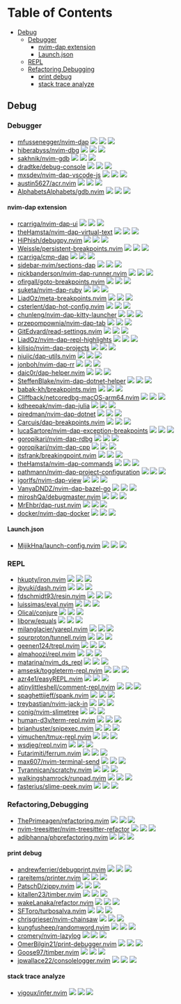 # Table of Contents

<!-- toc -->

- [Debug](#debug)
  * [Debugger](#debugger)
    + [nvim-dap extension](#nvim-dap-extension)
    + [Launch.json](#launchjson)
  * [REPL](#repl)
  * [Refactoring,Debugging](#refactoringdebugging)
    + [print debug](#print-debug)
    + [stack trace analyze](#stack-trace-analyze)

<!-- tocstop -->

## Debug

### Debugger

- [mfussenegger/nvim-dap](https://github.com/mfussenegger/nvim-dap) ![](https://img.shields.io/github/stars/mfussenegger/nvim-dap) ![](https://img.shields.io/github/last-commit/mfussenegger/nvim-dap) ![](https://img.shields.io/github/commit-activity/y/mfussenegger/nvim-dap)
- [hiberabyss/nvim-dbg](https://github.com/hiberabyss/nvim-dbg) ![](https://img.shields.io/github/stars/hiberabyss/nvim-dbg) ![](https://img.shields.io/github/last-commit/hiberabyss/nvim-dbg) ![](https://img.shields.io/github/commit-activity/y/hiberabyss/nvim-dbg)
- [sakhnik/nvim-gdb](https://github.com/sakhnik/nvim-gdb) ![](https://img.shields.io/github/stars/sakhnik/nvim-gdb) ![](https://img.shields.io/github/last-commit/sakhnik/nvim-gdb) ![](https://img.shields.io/github/commit-activity/y/sakhnik/nvim-gdb)
- [dradtke/debug-console](https://github.com/dradtke/debug-console) ![](https://img.shields.io/github/stars/dradtke/debug-console) ![](https://img.shields.io/github/last-commit/dradtke/debug-console) ![](https://img.shields.io/github/commit-activity/y/dradtke/debug-console)
- [mxsdev/nvim-dap-vscode-js](https://github.com/mxsdev/nvim-dap-vscode-js) ![](https://img.shields.io/github/stars/mxsdev/nvim-dap-vscode-js) ![](https://img.shields.io/github/last-commit/mxsdev/nvim-dap-vscode-js) ![](https://img.shields.io/github/commit-activity/y/mxsdev/nvim-dap-vscode-js)
- [austin5627/acr.nvim](https://github.com/austin5627/acr.nvim) ![](https://img.shields.io/github/stars/austin5627/acr.nvim) ![](https://img.shields.io/github/last-commit/austin5627/acr.nvim) ![](https://img.shields.io/github/commit-activity/y/austin5627/acr.nvim)
- [AlphabetsAlphabets/gdb.nvim](https://github.com/AlphabetsAlphabets/gdb.nvim) ![](https://img.shields.io/github/stars/AlphabetsAlphabets/gdb.nvim) ![](https://img.shields.io/github/last-commit/AlphabetsAlphabets/gdb.nvim) ![](https://img.shields.io/github/commit-activity/y/AlphabetsAlphabets/gdb.nvim)

#### nvim-dap extension

- [rcarriga/nvim-dap-ui](https://github.com/rcarriga/nvim-dap-ui) ![](https://img.shields.io/github/stars/rcarriga/nvim-dap-ui) ![](https://img.shields.io/github/last-commit/rcarriga/nvim-dap-ui) ![](https://img.shields.io/github/commit-activity/y/rcarriga/nvim-dap-ui)
- [theHamsta/nvim-dap-virtual-text](https://github.com/theHamsta/nvim-dap-virtual-text) ![](https://img.shields.io/github/stars/theHamsta/nvim-dap-virtual-text) ![](https://img.shields.io/github/last-commit/theHamsta/nvim-dap-virtual-text) ![](https://img.shields.io/github/commit-activity/y/theHamsta/nvim-dap-virtual-text)
- [HiPhish/debugpy.nvim](https://github.com/HiPhish/debugpy.nvim) ![](https://img.shields.io/github/stars/HiPhish/debugpy.nvim) ![](https://img.shields.io/github/last-commit/HiPhish/debugpy.nvim) ![](https://img.shields.io/github/commit-activity/y/HiPhish/debugpy.nvim)
- [Weissle/persistent-breakpoints.nvim](https://github.com/Weissle/persistent-breakpoints.nvim) ![](https://img.shields.io/github/stars/Weissle/persistent-breakpoints.nvim) ![](https://img.shields.io/github/last-commit/Weissle/persistent-breakpoints.nvim) ![](https://img.shields.io/github/commit-activity/y/Weissle/persistent-breakpoints.nvim)
- [rcarriga/cmp-dap](https://github.com/rcarriga/cmp-dap) ![](https://img.shields.io/github/stars/rcarriga/cmp-dap) ![](https://img.shields.io/github/last-commit/rcarriga/cmp-dap) ![](https://img.shields.io/github/commit-activity/y/rcarriga/cmp-dap)
- [sidebar-nvim/sections-dap](https://github.com/sidebar-nvim/sections-dap) ![](https://img.shields.io/github/stars/sidebar-nvim/sections-dap) ![](https://img.shields.io/github/last-commit/sidebar-nvim/sections-dap) ![](https://img.shields.io/github/commit-activity/y/sidebar-nvim/sections-dap)
- [nickbanderson/nvim-dap-runner.nvim](https://github.com/nickbanderson/nvim-dap-runner.nvim) ![](https://img.shields.io/github/stars/nickbanderson/nvim-dap-runner.nvim) ![](https://img.shields.io/github/last-commit/nickbanderson/nvim-dap-runner.nvim) ![](https://img.shields.io/github/commit-activity/y/nickbanderson/nvim-dap-runner.nvim)
- [ofirgall/goto-breakpoints.nvim](https://github.com/ofirgall/goto-breakpoints.nvim) ![](https://img.shields.io/github/stars/ofirgall/goto-breakpoints.nvim) ![](https://img.shields.io/github/last-commit/ofirgall/goto-breakpoints.nvim) ![](https://img.shields.io/github/commit-activity/y/ofirgall/goto-breakpoints.nvim)
- [suketa/nvim-dap-ruby](https://github.com/suketa/nvim-dap-ruby) ![](https://img.shields.io/github/stars/suketa/nvim-dap-ruby) ![](https://img.shields.io/github/last-commit/suketa/nvim-dap-ruby) ![](https://img.shields.io/github/commit-activity/y/suketa/nvim-dap-ruby)
- [LiadOz/meta-breakpoints.nvim](https://github.com/LiadOz/meta-breakpoints.nvim) ![](https://img.shields.io/github/stars/LiadOz/meta-breakpoints.nvim) ![](https://img.shields.io/github/last-commit/LiadOz/meta-breakpoints.nvim) ![](https://img.shields.io/github/commit-activity/y/LiadOz/meta-breakpoints.nvim)
- [csterlent/dap-hot-config.nvim](https://github.com/csterlent/dap-hot-config.nvim) ![](https://img.shields.io/github/stars/csterlent/dap-hot-config.nvim) ![](https://img.shields.io/github/last-commit/csterlent/dap-hot-config.nvim) ![](https://img.shields.io/github/commit-activity/y/csterlent/dap-hot-config.nvim)
- [chunleng/nvim-dap-kitty-launcher](https://github.com/chunleng/nvim-dap-kitty-launcher) ![](https://img.shields.io/github/stars/chunleng/nvim-dap-kitty-launcher) ![](https://img.shields.io/github/last-commit/chunleng/nvim-dap-kitty-launcher) ![](https://img.shields.io/github/commit-activity/y/chunleng/nvim-dap-kitty-launcher)
- [przepompownia/nvim-dap-tab](https://github.com/przepompownia/nvim-dap-tab) ![](https://img.shields.io/github/stars/przepompownia/nvim-dap-tab) ![](https://img.shields.io/github/last-commit/przepompownia/nvim-dap-tab) ![](https://img.shields.io/github/commit-activity/y/przepompownia/nvim-dap-tab)
- [GitEdvard/read-settings.nvim](https://github.com/GitEdvard/read-settings.nvim) ![](https://img.shields.io/github/stars/GitEdvard/read-settings.nvim) ![](https://img.shields.io/github/last-commit/GitEdvard/read-settings.nvim) ![](https://img.shields.io/github/commit-activity/y/GitEdvard/read-settings.nvim)
- [LiadOz/nvim-dap-repl-highlights](https://github.com/LiadOz/nvim-dap-repl-highlights) ![](https://img.shields.io/github/stars/LiadOz/nvim-dap-repl-highlights) ![](https://img.shields.io/github/last-commit/LiadOz/nvim-dap-repl-highlights) ![](https://img.shields.io/github/commit-activity/y/LiadOz/nvim-dap-repl-highlights)
- [kilisio/nvim-dap-projects](https://github.com/kilisio/nvim-dap-projects) ![](https://img.shields.io/github/stars/kilisio/nvim-dap-projects) ![](https://img.shields.io/github/last-commit/kilisio/nvim-dap-projects) ![](https://img.shields.io/github/commit-activity/y/kilisio/nvim-dap-projects)
- [niuiic/dap-utils.nvim](https://github.com/niuiic/dap-utils.nvim) ![](https://img.shields.io/github/stars/niuiic/dap-utils.nvim) ![](https://img.shields.io/github/last-commit/niuiic/dap-utils.nvim) ![](https://img.shields.io/github/commit-activity/y/niuiic/dap-utils.nvim)
- [jonboh/nvim-dap-rr](https://github.com/jonboh/nvim-dap-rr) ![](https://img.shields.io/github/stars/jonboh/nvim-dap-rr) ![](https://img.shields.io/github/last-commit/jonboh/nvim-dap-rr) ![](https://img.shields.io/github/commit-activity/y/jonboh/nvim-dap-rr)
- [daic0r/dap-helper.nvim](https://github.com/daic0r/dap-helper.nvim) ![](https://img.shields.io/github/stars/daic0r/dap-helper.nvim) ![](https://img.shields.io/github/last-commit/daic0r/dap-helper.nvim) ![](https://img.shields.io/github/commit-activity/y/daic0r/dap-helper.nvim)
- [SteffenBlake/nvim-dap-dotnet-helper](https://github.com/SteffenBlake/nvim-dap-dotnet-helper) ![](https://img.shields.io/github/stars/SteffenBlake/nvim-dap-dotnet-helper) ![](https://img.shields.io/github/last-commit/SteffenBlake/nvim-dap-dotnet-helper) ![](https://img.shields.io/github/commit-activity/y/SteffenBlake/nvim-dap-dotnet-helper)
- [babak-kh/breakpoints.nvim](https://github.com/babak-kh/breakpoints.nvim) ![](https://img.shields.io/github/stars/babak-kh/breakpoints.nvim) ![](https://img.shields.io/github/last-commit/babak-kh/breakpoints.nvim) ![](https://img.shields.io/github/commit-activity/y/babak-kh/breakpoints.nvim)
- [Cliffback/netcoredbg-macOS-arm64.nvim](https://github.com/Cliffback/netcoredbg-macOS-arm64.nvim) ![](https://img.shields.io/github/stars/Cliffback/netcoredbg-macOS-arm64.nvim) ![](https://img.shields.io/github/last-commit/Cliffback/netcoredbg-macOS-arm64.nvim) ![](https://img.shields.io/github/commit-activity/y/Cliffback/netcoredbg-macOS-arm64.nvim)
- [kdheepak/nvim-dap-julia](https://github.com/kdheepak/nvim-dap-julia) ![](https://img.shields.io/github/stars/kdheepak/nvim-dap-julia) ![](https://img.shields.io/github/last-commit/kdheepak/nvim-dap-julia) ![](https://img.shields.io/github/commit-activity/y/kdheepak/nvim-dap-julia)
- [piredman/nvim-dap-dotnet](https://github.com/piredman/nvim-dap-dotnet) ![](https://img.shields.io/github/stars/piredman/nvim-dap-dotnet) ![](https://img.shields.io/github/last-commit/piredman/nvim-dap-dotnet) ![](https://img.shields.io/github/commit-activity/y/piredman/nvim-dap-dotnet)
- [Carcuis/dap-breakpoints.nvim](https://github.com/Carcuis/dap-breakpoints.nvim) ![](https://img.shields.io/github/stars/Carcuis/dap-breakpoints.nvim) ![](https://img.shields.io/github/last-commit/Carcuis/dap-breakpoints.nvim) ![](https://img.shields.io/github/commit-activity/y/Carcuis/dap-breakpoints.nvim)
- [lucaSartore/nvim-dap-exception-breakpoints](https://github.com/lucaSartore/nvim-dap-exception-breakpoints) ![](https://img.shields.io/github/stars/lucaSartore/nvim-dap-exception-breakpoints) ![](https://img.shields.io/github/last-commit/lucaSartore/nvim-dap-exception-breakpoints) ![](https://img.shields.io/github/commit-activity/y/lucaSartore/nvim-dap-exception-breakpoints)
- [goropikari/nvim-dap-rdbg](https://github.com/goropikari/nvim-dap-rdbg) ![](https://img.shields.io/github/stars/goropikari/nvim-dap-rdbg) ![](https://img.shields.io/github/last-commit/goropikari/nvim-dap-rdbg) ![](https://img.shields.io/github/commit-activity/y/goropikari/nvim-dap-rdbg)
- [goropikari/nvim-dap-cpp](https://github.com/goropikari/nvim-dap-cpp) ![](https://img.shields.io/github/stars/goropikari/nvim-dap-cpp) ![](https://img.shields.io/github/last-commit/goropikari/nvim-dap-cpp) ![](https://img.shields.io/github/commit-activity/y/goropikari/nvim-dap-cpp)
- [itsfrank/breakingpoint.nvim](https://github.com/itsfrank/breakingpoint.nvim) ![](https://img.shields.io/github/stars/itsfrank/breakingpoint.nvim) ![](https://img.shields.io/github/last-commit/itsfrank/breakingpoint.nvim) ![](https://img.shields.io/github/commit-activity/y/itsfrank/breakingpoint.nvim)
- [theHamsta/nvim-dap-commands](https://github.com/theHamsta/nvim-dap-commands) ![](https://img.shields.io/github/stars/theHamsta/nvim-dap-commands) ![](https://img.shields.io/github/last-commit/theHamsta/nvim-dap-commands) ![](https://img.shields.io/github/commit-activity/y/theHamsta/nvim-dap-commands)
- [pathmann/nvim-dap-project-configuration](https://github.com/pathmann/nvim-dap-project-configuration) ![](https://img.shields.io/github/stars/pathmann/nvim-dap-project-configuration) ![](https://img.shields.io/github/last-commit/pathmann/nvim-dap-project-configuration) ![](https://img.shields.io/github/commit-activity/y/pathmann/nvim-dap-project-configuration)
- [igorlfs/nvim-dap-view](https://github.com/igorlfs/nvim-dap-view) ![](https://img.shields.io/github/stars/igorlfs/nvim-dap-view) ![](https://img.shields.io/github/last-commit/igorlfs/nvim-dap-view) ![](https://img.shields.io/github/commit-activity/y/igorlfs/nvim-dap-view)
- [VanyaDNDZ/nvim-dap-bazel-go](https://github.com/VanyaDNDZ/nvim-dap-bazel-go) ![](https://img.shields.io/github/stars/VanyaDNDZ/nvim-dap-bazel-go) ![](https://img.shields.io/github/last-commit/VanyaDNDZ/nvim-dap-bazel-go) ![](https://img.shields.io/github/commit-activity/y/VanyaDNDZ/nvim-dap-bazel-go)
- [miroshQa/debugmaster.nvim](https://github.com/miroshQa/debugmaster.nvim) ![](https://img.shields.io/github/stars/miroshQa/debugmaster.nvim) ![](https://img.shields.io/github/last-commit/miroshQa/debugmaster.nvim) ![](https://img.shields.io/github/commit-activity/y/miroshQa/debugmaster.nvim)
- [MrEhbr/dap-rust.nvim](https://github.com/MrEhbr/dap-rust.nvim) ![](https://img.shields.io/github/stars/MrEhbr/dap-rust.nvim) ![](https://img.shields.io/github/last-commit/MrEhbr/dap-rust.nvim) ![](https://img.shields.io/github/commit-activity/y/MrEhbr/dap-rust.nvim)
- [docker/nvim-dap-docker](https://github.com/docker/nvim-dap-docker) ![](https://img.shields.io/github/stars/docker/nvim-dap-docker) ![](https://img.shields.io/github/last-commit/docker/nvim-dap-docker) ![](https://img.shields.io/github/commit-activity/y/docker/nvim-dap-docker)

#### Launch.json

- [MijikHna/launch-config.nvim](https://github.com/MijikHna/launch-config.nvim) ![](https://img.shields.io/github/stars/MijikHna/launch-config.nvim) ![](https://img.shields.io/github/last-commit/MijikHna/launch-config.nvim) ![](https://img.shields.io/github/commit-activity/y/MijikHna/launch-config.nvim)

### REPL

- [hkupty/iron.nvim](https://github.com/hkupty/iron.nvim) ![](https://img.shields.io/github/stars/hkupty/iron.nvim) ![](https://img.shields.io/github/last-commit/hkupty/iron.nvim) ![](https://img.shields.io/github/commit-activity/y/hkupty/iron.nvim)
- [jbyuki/dash.nvim](https://github.com/jbyuki/dash.nvim) ![](https://img.shields.io/github/stars/jbyuki/dash.nvim) ![](https://img.shields.io/github/last-commit/jbyuki/dash.nvim) ![](https://img.shields.io/github/commit-activity/y/jbyuki/dash.nvim)
- [fdschmidt93/resin.nvim](https://github.com/fdschmidt93/resin.nvim) ![](https://img.shields.io/github/stars/fdschmidt93/resin.nvim) ![](https://img.shields.io/github/last-commit/fdschmidt93/resin.nvim) ![](https://img.shields.io/github/commit-activity/y/fdschmidt93/resin.nvim)
- [luissimas/eval.nvim](https://github.com/luissimas/eval.nvim) ![](https://img.shields.io/github/stars/luissimas/eval.nvim) ![](https://img.shields.io/github/last-commit/luissimas/eval.nvim) ![](https://img.shields.io/github/commit-activity/y/luissimas/eval.nvim)
- [Olical/conjure](https://github.com/Olical/conjure) ![](https://img.shields.io/github/stars/Olical/conjure) ![](https://img.shields.io/github/last-commit/Olical/conjure) ![](https://img.shields.io/github/commit-activity/y/Olical/conjure)
- [liborw/equals](https://github.com/liborw/equals) ![](https://img.shields.io/github/stars/liborw/equals) ![](https://img.shields.io/github/last-commit/liborw/equals) ![](https://img.shields.io/github/commit-activity/y/liborw/equals)
- [milanglacier/yarepl.nvim](https://github.com/milanglacier/yarepl.nvim) ![](https://img.shields.io/github/stars/milanglacier/yarepl.nvim) ![](https://img.shields.io/github/last-commit/milanglacier/yarepl.nvim) ![](https://img.shields.io/github/commit-activity/y/milanglacier/yarepl.nvim)
- [sourproton/tunnell.nvim](https://github.com/sourproton/tunnell.nvim) ![](https://img.shields.io/github/stars/sourproton/tunnell.nvim) ![](https://img.shields.io/github/last-commit/sourproton/tunnell.nvim) ![](https://img.shields.io/github/commit-activity/y/sourproton/tunnell.nvim)
- [geenen124/trepl.nvim](https://github.com/geenen124/trepl.nvim) ![](https://img.shields.io/github/stars/geenen124/trepl.nvim) ![](https://img.shields.io/github/last-commit/geenen124/trepl.nvim) ![](https://img.shields.io/github/commit-activity/y/geenen124/trepl.nvim)
- [almahoozi/repl.nvim](https://github.com/almahoozi/repl.nvim) ![](https://img.shields.io/github/stars/almahoozi/repl.nvim) ![](https://img.shields.io/github/last-commit/almahoozi/repl.nvim) ![](https://img.shields.io/github/commit-activity/y/almahoozi/repl.nvim)
- [matarina/nvim_ds_repl](https://github.com/matarina/nvim_ds_repl) ![](https://img.shields.io/github/stars/matarina/nvim_ds_repl) ![](https://img.shields.io/github/last-commit/matarina/nvim_ds_repl) ![](https://img.shields.io/github/commit-activity/y/matarina/nvim_ds_repl)
- [amsesk/toggleterm-repl.nvim](https://github.com/amsesk/toggleterm-repl.nvim) ![](https://img.shields.io/github/stars/amsesk/toggleterm-repl.nvim) ![](https://img.shields.io/github/last-commit/amsesk/toggleterm-repl.nvim) ![](https://img.shields.io/github/commit-activity/y/amsesk/toggleterm-repl.nvim)
- [azr4e1/easyREPL.nvim](https://github.com/azr4e1/easyREPL.nvim) ![](https://img.shields.io/github/stars/azr4e1/easyREPL.nvim) ![](https://img.shields.io/github/last-commit/azr4e1/easyREPL.nvim) ![](https://img.shields.io/github/commit-activity/y/azr4e1/easyREPL.nvim)
- [atinylittleshell/comment-repl.nvim](https://github.com/atinylittleshell/comment-repl.nvim) ![](https://img.shields.io/github/stars/atinylittleshell/comment-repl.nvim) ![](https://img.shields.io/github/last-commit/atinylittleshell/comment-repl.nvim) ![](https://img.shields.io/github/commit-activity/y/atinylittleshell/comment-repl.nvim)
- [spaghettijeff/spank.nvim](https://github.com/spaghettijeff/spank.nvim) ![](https://img.shields.io/github/stars/spaghettijeff/spank.nvim) ![](https://img.shields.io/github/last-commit/spaghettijeff/spank.nvim) ![](https://img.shields.io/github/commit-activity/y/spaghettijeff/spank.nvim)
- [treybastian/nvim-jack-in](https://github.com/treybastian/nvim-jack-in) ![](https://img.shields.io/github/stars/treybastian/nvim-jack-in) ![](https://img.shields.io/github/last-commit/treybastian/nvim-jack-in) ![](https://img.shields.io/github/commit-activity/y/treybastian/nvim-jack-in)
- [conig/nvim-slimetree](https://github.com/conig/nvim-slimetree) ![](https://img.shields.io/github/stars/conig/nvim-slimetree) ![](https://img.shields.io/github/last-commit/conig/nvim-slimetree) ![](https://img.shields.io/github/commit-activity/y/conig/nvim-slimetree)
- [human-d3v/term-repl.nvim](https://github.com/human-d3v/term-repl.nvim) ![](https://img.shields.io/github/stars/human-d3v/term-repl.nvim) ![](https://img.shields.io/github/last-commit/human-d3v/term-repl.nvim) ![](https://img.shields.io/github/commit-activity/y/human-d3v/term-repl.nvim)
- [brianhuster/snipexec.nvim](https://github.com/brianhuster/snipexec.nvim) ![](https://img.shields.io/github/stars/brianhuster/snipexec.nvim) ![](https://img.shields.io/github/last-commit/brianhuster/snipexec.nvim) ![](https://img.shields.io/github/commit-activity/y/brianhuster/snipexec.nvim)
- [yimuchen/tmux-repl.nvim](https://github.com/yimuchen/tmux-repl.nvim) ![](https://img.shields.io/github/stars/yimuchen/tmux-repl.nvim) ![](https://img.shields.io/github/last-commit/yimuchen/tmux-repl.nvim) ![](https://img.shields.io/github/commit-activity/y/yimuchen/tmux-repl.nvim)
- [wsdjeg/repl.nvim](https://github.com/wsdjeg/repl.nvim) ![](https://img.shields.io/github/stars/wsdjeg/repl.nvim) ![](https://img.shields.io/github/last-commit/wsdjeg/repl.nvim) ![](https://img.shields.io/github/commit-activity/y/wsdjeg/repl.nvim)
- [Futarimiti/ferrum.nvim](https://github.com/Futarimiti/ferrum.nvim) ![](https://img.shields.io/github/stars/Futarimiti/ferrum.nvim) ![](https://img.shields.io/github/last-commit/Futarimiti/ferrum.nvim) ![](https://img.shields.io/github/commit-activity/y/Futarimiti/ferrum.nvim)
- [max607/nvim-terminal-send](https://github.com/max607/nvim-terminal-send) ![](https://img.shields.io/github/stars/max607/nvim-terminal-send) ![](https://img.shields.io/github/last-commit/max607/nvim-terminal-send) ![](https://img.shields.io/github/commit-activity/y/max607/nvim-terminal-send)
- [Tyrannican/scratchy.nvim](https://github.com/Tyrannican/scratchy.nvim) ![](https://img.shields.io/github/stars/Tyrannican/scratchy.nvim) ![](https://img.shields.io/github/last-commit/Tyrannican/scratchy.nvim) ![](https://img.shields.io/github/commit-activity/y/Tyrannican/scratchy.nvim)
- [walkingshamrock/runpad.nvim](https://github.com/walkingshamrock/runpad.nvim) ![](https://img.shields.io/github/stars/walkingshamrock/runpad.nvim) ![](https://img.shields.io/github/last-commit/walkingshamrock/runpad.nvim) ![](https://img.shields.io/github/commit-activity/y/walkingshamrock/runpad.nvim)
- [fasterius/slime-peek.nvim](https://github.com/fasterius/slime-peek.nvim) ![](https://img.shields.io/github/stars/fasterius/slime-peek.nvim) ![](https://img.shields.io/github/last-commit/fasterius/slime-peek.nvim) ![](https://img.shields.io/github/commit-activity/y/fasterius/slime-peek.nvim)

### Refactoring,Debugging

- [ThePrimeagen/refactoring.nvim](https://github.com/ThePrimeagen/refactoring.nvim) ![](https://img.shields.io/github/stars/ThePrimeagen/refactoring.nvim) ![](https://img.shields.io/github/last-commit/ThePrimeagen/refactoring.nvim) ![](https://img.shields.io/github/commit-activity/y/ThePrimeagen/refactoring.nvim)
- [nvim-treesitter/nvim-treesitter-refactor](https://github.com/nvim-treesitter/nvim-treesitter-refactor) ![](https://img.shields.io/github/stars/nvim-treesitter/nvim-treesitter-refactor) ![](https://img.shields.io/github/last-commit/nvim-treesitter/nvim-treesitter-refactor) ![](https://img.shields.io/github/commit-activity/y/nvim-treesitter/nvim-treesitter-refactor)
- [adibhanna/phprefactoring.nvim](https://github.com/adibhanna/phprefactoring.nvim) ![](https://img.shields.io/github/stars/adibhanna/phprefactoring.nvim) ![](https://img.shields.io/github/last-commit/adibhanna/phprefactoring.nvim) ![](https://img.shields.io/github/commit-activity/y/adibhanna/phprefactoring.nvim)

#### print debug

- [andrewferrier/debugprint.nvim](https://github.com/andrewferrier/debugprint.nvim) ![](https://img.shields.io/github/stars/andrewferrier/debugprint.nvim) ![](https://img.shields.io/github/last-commit/andrewferrier/debugprint.nvim) ![](https://img.shields.io/github/commit-activity/y/andrewferrier/debugprint.nvim)
- [rareitems/printer.nvim](https://github.com/rareitems/printer.nvim) ![](https://img.shields.io/github/stars/rareitems/printer.nvim) ![](https://img.shields.io/github/last-commit/rareitems/printer.nvim) ![](https://img.shields.io/github/commit-activity/y/rareitems/printer.nvim)
- [PatschD/zippy.nvim](https://github.com/PatschD/zippy.nvim) ![](https://img.shields.io/github/stars/PatschD/zippy.nvim) ![](https://img.shields.io/github/last-commit/PatschD/zippy.nvim) ![](https://img.shields.io/github/commit-activity/y/PatschD/zippy.nvim)
- [kitallen23/timber.nvim](https://github.com/kitallen23/timber.nvim) ![](https://img.shields.io/github/stars/kitallen23/timber.nvim) ![](https://img.shields.io/github/last-commit/kitallen23/timber.nvim) ![](https://img.shields.io/github/commit-activity/y/kitallen23/timber.nvim)
- [wakeLanaka/refactor.nvim](https://github.com/wakeLanaka/refactor.nvim) ![](https://img.shields.io/github/stars/wakeLanaka/refactor.nvim) ![](https://img.shields.io/github/last-commit/wakeLanaka/refactor.nvim) ![](https://img.shields.io/github/commit-activity/y/wakeLanaka/refactor.nvim)
- [SFToro/turbosalva.nvim](https://github.com/SFToro/turbosalva.nvim) ![](https://img.shields.io/github/stars/SFToro/turbosalva.nvim) ![](https://img.shields.io/github/last-commit/SFToro/turbosalva.nvim) ![](https://img.shields.io/github/commit-activity/y/SFToro/turbosalva.nvim)
- [chrisgrieser/nvim-chainsaw](https://github.com/chrisgrieser/nvim-chainsaw) ![](https://img.shields.io/github/stars/chrisgrieser/nvim-chainsaw) ![](https://img.shields.io/github/last-commit/chrisgrieser/nvim-chainsaw) ![](https://img.shields.io/github/commit-activity/y/chrisgrieser/nvim-chainsaw)
- [kungfusheep/randomword.nvim](https://github.com/kungfusheep/randomword.nvim) ![](https://img.shields.io/github/stars/kungfusheep/randomword.nvim) ![](https://img.shields.io/github/last-commit/kungfusheep/randomword.nvim) ![](https://img.shields.io/github/commit-activity/y/kungfusheep/randomword.nvim)
- [cromery/nvim-lazylog](https://github.com/cromery/nvim-lazylog) ![](https://img.shields.io/github/stars/cromery/nvim-lazylog) ![](https://img.shields.io/github/last-commit/cromery/nvim-lazylog) ![](https://img.shields.io/github/commit-activity/y/cromery/nvim-lazylog)
- [OmerBilgin21/print-debugger.nvim](https://github.com/OmerBilgin21/print-debugger.nvim) ![](https://img.shields.io/github/stars/OmerBilgin21/print-debugger.nvim) ![](https://img.shields.io/github/last-commit/OmerBilgin21/print-debugger.nvim) ![](https://img.shields.io/github/commit-activity/y/OmerBilgin21/print-debugger.nvim)
- [Goose97/timber.nvim](https://github.com/Goose97/timber.nvim) ![](https://img.shields.io/github/stars/Goose97/timber.nvim) ![](https://img.shields.io/github/last-commit/Goose97/timber.nvim) ![](https://img.shields.io/github/commit-activity/y/Goose97/timber.nvim)
- [jpwallace22/consolelogger.nvim](https://github.com/jpwallace22/consolelogger.nvim) ![](https://img.shields.io/github/stars/jpwallace22/consolelogger.nvim) ![](https://img.shields.io/github/last-commit/jpwallace22/consolelogger.nvim) ![](https://img.shields.io/github/commit-activity/y/jpwallace22/consolelogger.nvim)

#### stack trace analyze

- [vigoux/infer.nvim](https://github.com/vigoux/infer.nvim) ![](https://img.shields.io/github/stars/vigoux/infer.nvim) ![](https://img.shields.io/github/last-commit/vigoux/infer.nvim) ![](https://img.shields.io/github/commit-activity/y/vigoux/infer.nvim)
